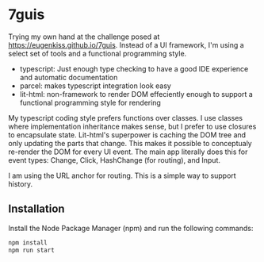 # 7guis

Trying my own hand at the challenge posed at
https://eugenkiss.github.io/7guis. Instead of a UI framework, I'm using a
select set of tools and a functional programming style.

- typescript: Just enough type checking to have a good IDE experience and
  automatic documentation
- parcel: makes typescript integration look easy
- lit-html: non-framework to render DOM effeciently enough to support a
  functional programming style for rendering

My typescript coding style prefers functions over classes. I use classes
where implementation inheritance makes sense, but I prefer to use closures
to encapsulate state. Lit-html's superpower is caching the DOM tree and
only updating the parts that change. This makes it possible to conceptualy
re-render the DOM for every UI event. The main app literally does this for
event types: Change, Click, HashChange (for routing), and Input.

I am using the URL anchor for routing. This is a simple way to support history.

## Installation

Install the Node Package Manager (npm) and run the following commands:

```bash
npm install
npm run start
```
